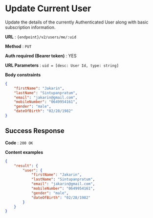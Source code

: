 # Update Current User

Update the details of the currently Authenticated User along with basic
subscription information.

**URL** : `{endpoint}/v2/users/me/:uid`

**Method** : `PUT`

**Auth required (Bearer token)** : YES

**URL Parameters** : `uid = [desc: User Id, type: string]`

**Body constraints**

```json
{
    "firstName": "Jakarin",
    "lastName": "Sintupanpratum",
    "email": "jakarin@gmail.com",
    "mobileNumber": "0649954161",
    "gender": "male",
    "dateOfBirth": "02/28/1982"
}
```

## Success Response

**Code** : `200 OK`

**Content examples**


```json
{
    "result": {
        "user": {
            "firstName": "Jakarin",
            "lastName": "Sintupanpratum",
            "email": "jakarin@gmail.com",
            "mobileNumber": "0649954161",
            "gender": "male",
            "dateOfBirth": "02/28/1982"
        }
    }
}
```